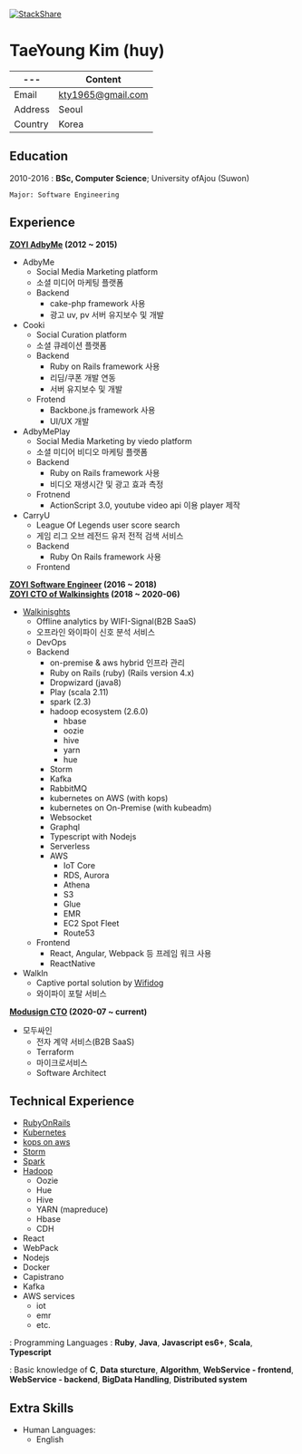 [![StackShare](https://img.shields.io/badge/tech-stack-0690fa.svg?style=flat)](https://stackshare.io/kty1965/job-stack)

# TaeYoung Kim (huy)

 ---| Content |
--- | --- |
Email        | kty1965@gmail.com |
Address      | Seoul             |
Country      | Korea             |

## Education

2010-2016
:   **BSc, Computer Science**; University ofAjou (Suwon)

    Major: Software Engineering

## Experience

**[ZOYI AdbyMe](https://zoyi.co) (2012 ~ 2015)**

- AdbyMe
  - Social Media Marketing platform
  - 소셜 미디어 마케팅 플랫폼
  - Backend
    - cake-php framework 사용
    - 광고 uv, pv 서버 유지보수 및 개발
- Cooki
  - Social Curation platform
  - 소셜 큐레이션 플랫폼
  - Backend
    - Ruby on Rails framework 사용
    - 리딤/쿠폰 개발 연동
    - 서버 유지보수 및 개발
  - Frotend
    - Backbone.js framework 사용
    - UI/UX 개발
- AdbyMePlay
  - Social Media Marketing by viedo platform
  - 소셜 미디어 비디오 마케팅 플랫폼
  - Backend
    - Ruby on Rails framework 사용
    - 비디오 재생시간 및 광고 효과 측정
  - Frotnend
    - ActionScript 3.0, youtube video api 이용 player 제작
- CarryU
  - League Of Legends user score search
  - 게임 리그 오브 레전드 유저 전적 검색 서비스
  - Backend
    - Ruby On Rails framework 사용
  - Frontend

**[ZOYI Software Engineer](https://zoyi.co) (2016 ~ 2018)** </br>
**[ZOYI CTO of Walkinsights](https://zoyi.co) (2018 ~ 2020-06)**
- [Walkinisghts](https://walkinsights.com)
  - Offline analytics by WIFI-Signal(B2B SaaS)
  - 오프라인 와이파이 신호 분석 서비스
  - DevOps
  - Backend
    - on-premise & aws hybrid 인프라 관리
    - Ruby on Rails (ruby) (Rails version 4.x)
    - Dropwizard (java8)
    - Play (scala 2.11)
    - spark (2.3)
    - hadoop ecosystem (2.6.0)
      - hbase
      - oozie
      - hive
      - yarn
      - hue
    - Storm
    - Kafka
    - RabbitMQ
    - kubernetes on AWS (with kops)
    - kubernetes on On-Premise (with kubeadm)
    - Websocket
    - Graphql
    - Typescript with Nodejs
    - Serverless
    - AWS
      - IoT Core
      - RDS, Aurora
      - Athena
      - S3
      - Glue
      - EMR
      - EC2 Spot Fleet
      - Route53
  - Frontend
    - React, Angular, Webpack 등 프레임 워크 사용
    - ReactNative
- WalkIn
  - Captive portal solution by [Wifidog](http://dev.wifidog.org/)
  - 와이파이 포탈 서비스


**[Modusign CTO](http://app.modusign.co.kr/) (2020-07 ~ current)**

- 모두싸인
  - 전자 계약 서비스(B2B SaaS)
  - Terraform
  - 마이크로서비스
  - Software Architect


## Technical Experience

- [RubyOnRails](http://rubyonrails.org/)
- [Kubernetes](https://kubernetes.io/ko/)
- [kops on aws](https://github.com/kubernetes/kops)
- [Storm](http://storm.apache.org/)
- [Spark](http://spark.apache.org/)
- [Hadoop](http://hadoop.apache.org/)
   - Oozie
   - Hue
   - Hive
   - YARN (mapreduce)
   - Hbase
   - CDH
- React
- WebPack
- Nodejs
- Docker
- Capistrano
- Kafka
- AWS services
  - iot
  - emr
  - etc.

: Programming Languages : **Ruby**, **Java**, **Javascript es6+**, **Scala**, **Typescript**

: Basic knowledge of **C**, **Data sturcture**, **Algorithm**, **WebService - frontend**, **WebService - backend**, **BigData Handling**, **Distributed system**

## Extra Skills

* Human Languages:
     * English
